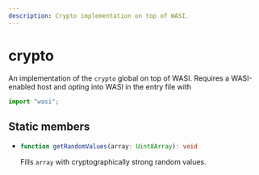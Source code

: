 ```yaml
---
description: Crypto implementation on top of WASI.
---
```


# crypto

An implementation of the `crypto` global on top of WASI. Requires a WASI-enabled host and opting into WASI in the entry file with

```ts
import "wasi";
```

## Static members

* ```ts
  function getRandomValues(array: Uint8Array): void
  ```
  Fills `array` with cryptographically strong random values.
